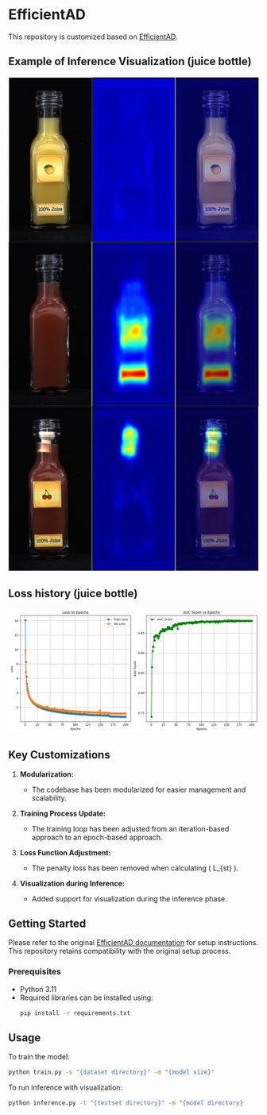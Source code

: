 # EfficientAD

This repository is customized based on [EfficientAD](https://github.com/nelson1425/EfficientAD).

## Example of Inference Visualization (juice bottle)
<img src = "./result_example.png">

## Loss history (juice bottle)
<img src = "./loss_history.png">

## Key Customizations

1. **Modularization:**
   - The codebase has been modularized for easier management and scalability.

2. **Training Process Update:**
   - The training loop has been adjusted from an iteration-based approach to an epoch-based approach.

3. **Loss Function Adjustment:**
   - The penalty loss has been removed when calculating \( L_{st} \).

4. **Visualization during Inference:**
   - Added support for visualization during the inference phase.

## Getting Started
Please refer to the original [EfficientAD documentation](https://github.com/nelson1425/EfficientAD) for setup instructions. This repository retains compatibility with the original setup process.

### Prerequisites
- Python 3.11
- Required libraries can be installed using:
  ```bash
  pip install -r requirements.txt
  ```

## Usage
To train the model:
```bash
python train.py -s "{dataset directory}" -m "{model size}"
```

To run inference with visualization:
```bash
python inference.py -t "{testset directory}" -m "{model directory}
```

